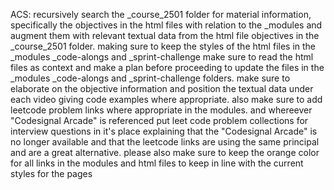 ACS:
recursively search the _course_2501  folder for material information, specifically the objectives in the html files with relation to the _modules  and augment them with relevant textual data from the html file objectives in the _course_2501  folder. making sure to keep the styles of the html files in the _modules  _code-alongs  and _sprint-challenge  make sure to read the html files as context and make a plan before proceeding to update the files in the _modules  _code-alongs  and _sprint-challenge  folders. make sure to elaborate on the objective information and position the textual data under each video giving code examples where appropriate. also make sure to add leetcode problem links where appropriate in the modules. and whereever "Codesignal Arcade" is referenced put leet code problem collections for interview questions in it's place explaining that the "Codesignal Arcade" is no longer available and that the leetcode links are using the same principal and are a great alternative. please also make sure to keep the orange color for all links in the modules and html files to keep in line with the current styles for the pages
